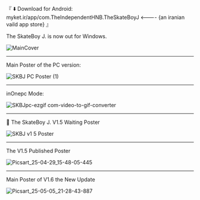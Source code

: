 『 ⬇️ Download for Android: myket.ir/app/com.TheIndependentHNB.TheSkateBoyJ   <----     {an iranian vaild app store} 』

The SkateBoy J. is now out for Windows.

![MainCover](https://github.com/user-attachments/assets/c5f8bd15-5bfa-45f1-b50e-cbba9b4e5d34)
__________________________________________

Main Poster of the PC version:

![SKBJ PC Poster (1)](https://github.com/user-attachments/assets/2ca702b1-1ab8-4bfb-b4ee-9031b885e290)
__________________________________________

inOnepc Mode:

![SKBJpc-ezgif com-video-to-gif-converter](https://github.com/user-attachments/assets/e0e16ce6-32a9-4a56-ade8-4fe05de753f0)
__________________________________________

🎺 The SkateBoy J. V1.5 Waiting Poster

![SKBJ v1 5 Poster](https://github.com/user-attachments/assets/cc9c90bd-d525-4c44-8c48-86c351d8b322)
__________________________________________

The V1.5 Published Poster

![Picsart_25-04-29_15-48-05-445](https://github.com/user-attachments/assets/4421d39a-b919-4e9c-b032-333fbae45924)
__________________________________________

Main Poster of V1.6 the New Update

![Picsart_25-05-05_21-28-43-887](https://github.com/user-attachments/assets/59bccfcf-a8ba-41ed-aeb0-00d1fb45db19)
